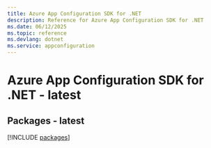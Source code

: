 ```yaml
---
title: Azure App Configuration SDK for .NET
description: Reference for Azure App Configuration SDK for .NET
ms.date: 06/12/2025
ms.topic: reference
ms.devlang: dotnet
ms.service: appconfiguration
---
```

# Azure App Configuration SDK for .NET - latest
## Packages - latest
[!INCLUDE [packages](app-configuration-index.md)]